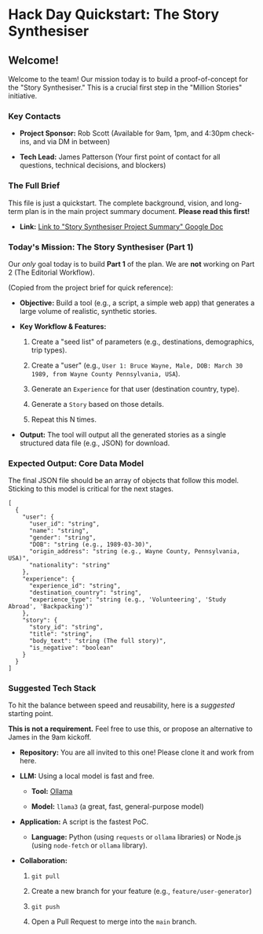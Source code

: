Hack Day Quickstart: The Story Synthesiser
==========================================

Welcome!
--------

Welcome to the team! Our mission today is to build a proof-of-concept for the "Story Synthesiser." This is a crucial first step in the "Million Stories" initiative.

### Key Contacts

-   **Project Sponsor:** Rob Scott (Available for 9am, 1pm, and 4:30pm check-ins, and via DM in between)

-   **Tech Lead:** James Patterson (Your first point of contact for all questions, technical decisions, and blockers)

### The Full Brief

This file is just a quickstart. The complete background, vision, and long-term plan is in the main project summary document. **Please read this first!**

-   **Link:** [Link to "Story Synthesiser Project Summary" Google Doc](https://docs.google.com/document/d/1agnpyRNVPFN-QcOToBnM3jOArYQuqndXMJr4NMdfR10/edit?usp=sharing)

### Today's Mission: The Story Synthesiser (Part 1)

Our *only* goal today is to build **Part 1** of the plan. We are **not** working on Part 2 (The Editorial Workflow).

(Copied from the project brief for quick reference):

-   **Objective:** Build a tool (e.g., a script, a simple web app) that generates a large volume of realistic, synthetic stories.

-   **Key Workflow & Features:**

    1.  Create a "seed list" of parameters (e.g., destinations, demographics, trip types).

    2.  Create a "user" (e.g., `User 1: Bruce Wayne, Male, DOB: March 30 1989, from Wayne County Pennsylvania, USA`).

    3.  Generate an `Experience` for that user (destination country, type).

    4.  Generate a `Story` based on those details.

    5.  Repeat this N times.

-   **Output:** The tool will output all the generated stories as a single structured data file (e.g., JSON) for download.

### Expected Output: Core Data Model

The final JSON file should be an array of objects that follow this model. Sticking to this model is critical for the next stages.

```
[
  {
    "user": {
      "user_id": "string",
      "name": "string",
      "gender": "string",
      "DOB": "string (e.g., 1989-03-30)",
      "origin_address": "string (e.g., Wayne County, Pennsylvania, USA)",
      "nationality": "string"
    },
    "experience": {
      "experience_id": "string",
      "destination_country": "string",
      "experience_type": "string (e.g., 'Volunteering', 'Study Abroad', 'Backpacking')"
    },
    "story": {
      "story_id": "string",
      "title": "string",
      "body_text": "string (The full story)",
      "is_negative": "boolean"
    }
  }
]

```

### Suggested Tech Stack

To hit the balance between speed and reusability, here is a *suggested* starting point.

**This is not a requirement.** Feel free to use this, or propose an alternative to James in the 9am kickoff.

-   **Repository:** You are all invited to this one! Please clone it and work from here.

-   **LLM:** Using a local model is fast and free.

    -   **Tool:** [Ollama](https://ollama.com/ "null")

    -   **Model:** `llama3` (a great, fast, general-purpose model)

-   **Application:** A script is the fastest PoC.

    -   **Language:** Python (using `requests` or `ollama` libraries) or Node.js (using `node-fetch` or `ollama` library).

-   **Collaboration:**

    1.  `git pull`

    2.  Create a new branch for your feature (e.g., `feature/user-generator`)

    3.  `git push`

    4.  Open a Pull Request to merge into the `main` branch.
